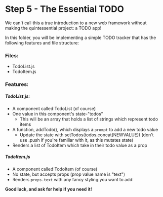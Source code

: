 # Step 5 - The Essential TODO

We can't call this a true introduction to a new web framework without making the quintessential project: a TODO app!

In this folder, you will be implementing a simple TODO tracker that has the following features and file structure:

### Files:

- TodoList.js
- TodoItem.js

### Features:

##### TodoList.js:
- A component called TodoList (of course)
- One value in this component's state-"todos"
    - This will be an array that holds a list of strings which represent todo items
- A function, addTodo(), which displays a `prompt` to add a new todo value
    - Update the state with setTodos(todos.concat(NEWVALUE)) (don't use .push if you're familiar with it, as this mutates state)
- Renders a list of TodoItem which take in their todo value as a prop

##### TodoItem.js
- A component called TodoItem (of course)
- No state, but accepts props (prop value name is "text")
- Renders `props.text` with any fancy styling you want to add


**Good luck, and ask for help if you need it!**